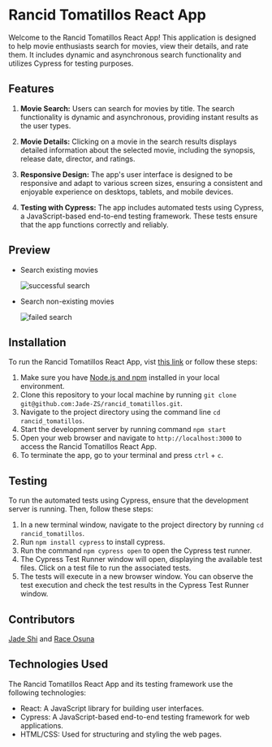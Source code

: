 # Rancid Tomatillos React App

Welcome to the Rancid Tomatillos React App! This application is designed to help movie enthusiasts search for movies, view their details, and rate them. It includes dynamic and asynchronous search functionality and utilizes Cypress for testing purposes.

## Features

1. **Movie Search:** Users can search for movies by title. The search functionality is dynamic and asynchronous, providing instant results as the user types.

2. **Movie Details:** Clicking on a movie in the search results displays detailed information about the selected movie, including the synopsis, release date, director, and ratings.
   
3. **Responsive Design:** The app's user interface is designed to be responsive and adapt to various screen sizes, ensuring a consistent and enjoyable experience on desktops, tablets, and mobile devices.
   
4. **Testing with Cypress:** The app includes automated tests using Cypress, a JavaScript-based end-to-end testing framework. These tests ensure that the app functions correctly and reliably.

## Preview
- Search existing movies

  ![successful search](https://user-images.githubusercontent.com/123802263/253761238-ca69c5fa-302a-4de9-91cc-c6b7b4de6862.gif)

- Search non-existing movies

  ![failed search](https://user-images.githubusercontent.com/123802263/253761248-17e16fa4-52a8-46c6-93ff-827be158f59b.gif)

## Installation

To run the Rancid Tomatillos React App, vist [this link](https://rancid-tomatillos-topaz.vercel.app) or follow these steps:

1. Make sure you have [Node.js and npm](https://docs.npmjs.com/downloading-and-installing-node-js-and-npm) installed in your local environment.
2. Clone this repository to your local machine by running `git clone git@github.com:Jade-ZS/rancid_tomatillos.git`.
3. Navigate to the project directory using the command line `cd rancid_tomatillos`.
4. Start the development server by running command `npm start`
6. Open your web browser and navigate to `http://localhost:3000` to access the Rancid Tomatillos React App.
7. To terminate the app, go to your terminal and press `ctrl` + `c`.

## Testing

To run the automated tests using Cypress, ensure that the development server is running. Then, follow these steps:
1. In a new terminal window, navigate to the project directory by running `cd rancid_tomatillos`.
2. Run `npm install cypress` to install cypress.
3. Run the command `npm cypress open` to open the Cypress test runner.
4. The Cypress Test Runner window will open, displaying the available test files. Click on a test file to run the associated tests.
5. The tests will execute in a new browser window. You can observe the test execution and check the test results in the Cypress Test Runner window.

## Contributors
[Jade Shi](https://github.com/Jade-ZS) and [Race Osuna](https://github.com/RaceOsuna)

## Technologies Used

The Rancid Tomatillos React App and its testing framework use the following technologies:
- React: A JavaScript library for building user interfaces.
- Cypress: A JavaScript-based end-to-end testing framework for web applications.
- HTML/CSS: Used for structuring and styling the web pages.


